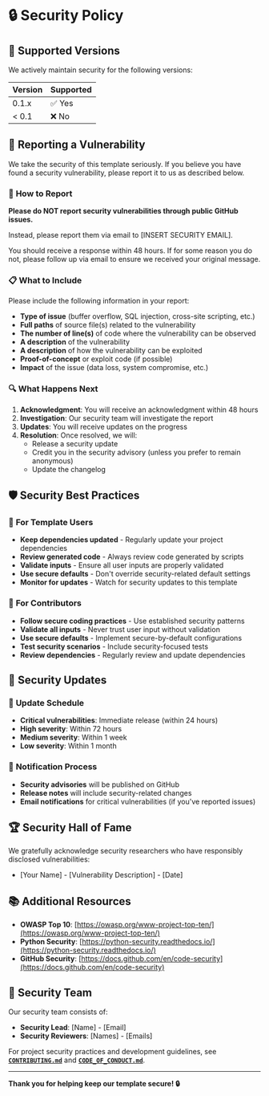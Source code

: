 # 🔒 Security Policy

## 🚨 **Supported Versions**

We actively maintain security for the following versions:

| Version | Supported          |
| ------- | ------------------ |
| 0.1.x   | ✅ Yes             |
| < 0.1   | ❌ No              |

## 🐛 **Reporting a Vulnerability**

We take the security of this template seriously. If you believe you have found a security vulnerability, please report it to us as described below.

### 📧 **How to Report**

**Please do NOT report security vulnerabilities through public GitHub issues.**

Instead, please report them via email to [INSERT SECURITY EMAIL].

You should receive a response within 48 hours. If for some reason you do not, please follow up via email to ensure we received your original message.

### 📋 **What to Include**

Please include the following information in your report:

- **Type of issue** (buffer overflow, SQL injection, cross-site scripting, etc.)
- **Full paths** of source file(s) related to the vulnerability
- **The number of line(s)** of code where the vulnerability can be observed
- **A description** of the vulnerability
- **A description** of how the vulnerability can be exploited
- **Proof-of-concept** or exploit code (if possible)
- **Impact** of the issue (data loss, system compromise, etc.)

### 🔍 **What Happens Next**

1. **Acknowledgment**: You will receive an acknowledgment within 48 hours
2. **Investigation**: Our security team will investigate the report
3. **Updates**: You will receive updates on the progress
4. **Resolution**: Once resolved, we will:
   - Release a security update
   - Credit you in the security advisory (unless you prefer to remain anonymous)
   - Update the changelog

## 🛡️ **Security Best Practices**

### 🔐 **For Template Users**

- **Keep dependencies updated** - Regularly update your project dependencies
- **Review generated code** - Always review code generated by scripts
- **Validate inputs** - Ensure all user inputs are properly validated
- **Use secure defaults** - Don't override security-related default settings
- **Monitor for updates** - Watch for security updates to this template

### 🧪 **For Contributors**

- **Follow secure coding practices** - Use established security patterns
- **Validate all inputs** - Never trust user input without validation
- **Use secure defaults** - Implement secure-by-default configurations
- **Test security scenarios** - Include security-focused tests
- **Review dependencies** - Regularly review and update dependencies

## 🔄 **Security Updates**

### 📅 **Update Schedule**

- **Critical vulnerabilities**: Immediate release (within 24 hours)
- **High severity**: Within 72 hours
- **Medium severity**: Within 1 week
- **Low severity**: Within 1 month

### 📢 **Notification Process**

- **Security advisories** will be published on GitHub
- **Release notes** will include security-related changes
- **Email notifications** for critical vulnerabilities (if you've reported issues)

## 🏆 **Security Hall of Fame**

We gratefully acknowledge security researchers who have responsibly disclosed vulnerabilities:

- [Your Name] - [Vulnerability Description] - [Date]

## 📚 **Additional Resources**

- **OWASP Top 10**: [https://owasp.org/www-project-top-ten/](https://owasp.org/www-project-top-ten/)
- **Python Security**: [https://python-security.readthedocs.io/](https://python-security.readthedocs.io/)
- **GitHub Security**: [https://docs.github.com/en/code-security](https://docs.github.com/en/code-security)

## 🤝 **Security Team**

Our security team consists of:

- **Security Lead**: [Name] - [Email]
- **Security Reviewers**: [Names] - [Emails]

For project security practices and development guidelines, see **[`CONTRIBUTING.md`](CONTRIBUTING.md)** and **[`CODE_OF_CONDUCT.md`](CODE_OF_CONDUCT.md)**.

---

**Thank you for helping keep our template secure! 🔒**
